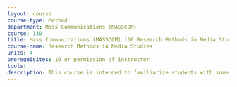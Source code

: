 ```yaml
---
layout: course 
course-type: Method
department: Mass Communications (MASSCOM)
course: 130
title: Mass Communications (MASSCOM) 130 Research Methods in Media Studies
course-name: Research Methods in Media Studies
units: 4
prerequisites: 10 or permission of instructor
tools: 
description: This course is intended to familiarize students with some of the primary research methods used to study mass media texts and audiences (and the relationship between the two). Because the field of media studies has historical roots in both the social sciences and humanities, the course will cover both quantitative and qualitative approaches to communications research. Course readings will describe research methods, offer examples of research projects and findings, and present critiques of research studies and methods. Course assignments will involve designing and conducting a series of sample projects on a single topic of the student's choosing in order to gain a fuller understanding of various research methods and their limitations and strengths. There are five separate research projects on the syllabus; students must complete the first project and may conduct any three of the remaining four projects. Students must present and discuss their research findings for one project to the class.
---
```

